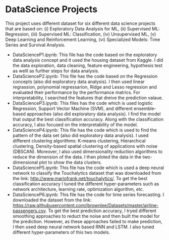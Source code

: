 # DataScience Projects
This project uses different dataset for six different data science projects that are based on: (i) Exploratory Data Analysis for ML, (ii) Supervised ML: Regression, (iii) Supervised ML: Classification, (iv) Unsupervised ML, (v) Deep Learning and Reinforcement Learning, (vi) Specialized Models: Time Series and Survival Analysis.

* DataScienceP1.ipynb: This file has the code based on the exploratory data analysis concept and it used the housing dataset from Kaggle. I did the data exploration, data cleaning, feature engineering, hypothesis test as welll as further steps for data analysis.
* DataScienceP2.ipynb: This file has the code based on the Regression concepts (also did exploratory data analysis). I then used linear regrassion, polynomial regressarion, Ridge and Lesso regression and evaluated their performance by the performance matrics. For interpretability, I searched the features that dreive the prediction valaue.
* DataScienceP3.ipynb: This files has the code which is used logistic Regression, Support Vector Machine (SVM), and different ensemble-based approaches (also did exploratory data analysis). I find the model that output the best classification accuracy. Along with the classification accuracy, I also focused on the interpretability of the model.
* DataScienceP4.ipynb: This file has the code which is used to find the pattern of the data set (also did exploratory data analysis). I used different clustering algorithms: K-means clustering, Hierarchical clustering, Density-based spatial clustering of applications with noise (DBSCAN). Moreover, I also used dimensionality reduction algorithms to reduce the dimension of the data. I then ploted the data in the two-dimensional plot to show the data clusters.
* DataScienceP5.ipynb: This file has the code which is used a deep neural network to classify the Touchalytics dataset that was downloaded from the link: http://www.mariofrank.net/touchalytics/. To get the best classification accuracy I tuned the different hyper-parameters such as network architecture, learning rate, optimization algorithm, etc. 
* DataScienceP6.ipynb: This file has the code for time series forecasting. I downloaded the dataset from the link: https://raw.githubusercontent.com/jbrownlee/Datasets/master/airline-passengers.csv. To get the best prediction accuracy, I tryed different smoothing approaches to reduct the noise and then built the model for the prediction. However, as these approaches failed to make prediction, I then used deep neural network based RNN and LSTM. I also tuned different hyper-parameters of this two models.
